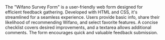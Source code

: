 The "Wifano Survey Form" is a user-friendly web form designed for efficient feedback gathering. Developed with HTML and CSS, it's streamlined for a seamless experience. Users provide basic info, share their likelihood of recommending Wifano, and select favorite features. A concise checklist covers desired improvements, and a textarea allows additional comments. The form encourages quick and valuable feedback submission.
